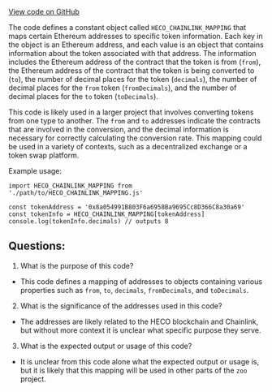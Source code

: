 [View code on GitHub](zoo-labs/zoo/blob/master/core/src/config/oracles/chainlink/mappings/heco.ts)

The code defines a constant object called `HECO_CHAINLINK_MAPPING` that maps certain Ethereum addresses to specific token information. Each key in the object is an Ethereum address, and each value is an object that contains information about the token associated with that address. The information includes the Ethereum address of the contract that the token is from (`from`), the Ethereum address of the contract that the token is being converted to (`to`), the number of decimal places for the token (`decimals`), the number of decimal places for the `from` token (`fromDecimals`), and the number of decimal places for the `to` token (`toDecimals`).

This code is likely used in a larger project that involves converting tokens from one type to another. The `from` and `to` addresses indicate the contracts that are involved in the conversion, and the decimal information is necessary for correctly calculating the conversion rate. This mapping could be used in a variety of contexts, such as a decentralized exchange or a token swap platform.

Example usage:

```
import HECO_CHAINLINK_MAPPING from './path/to/HECO_CHAINLINK_MAPPING.js'

const tokenAddress = '0x8a054991B803F6a6958Ba9695Cc8D366C8a30a69'
const tokenInfo = HECO_CHAINLINK_MAPPING[tokenAddress]
console.log(tokenInfo.decimals) // outputs 8
```
## Questions: 
 1. What is the purpose of this code?
- This code defines a mapping of addresses to objects containing various properties such as `from`, `to`, `decimals`, `fromDecimals`, and `toDecimals`.

2. What is the significance of the addresses used in this code?
- The addresses are likely related to the HECO blockchain and Chainlink, but without more context it is unclear what specific purpose they serve.

3. What is the expected output or usage of this code?
- It is unclear from this code alone what the expected output or usage is, but it is likely that this mapping will be used in other parts of the `zoo` project.